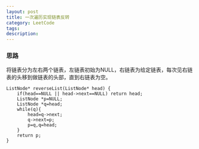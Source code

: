 ```yaml
---
layout: post
title: 一次遍历实现链表反转
category: LeetCode
tags:
description:
---
```

### 思路
将链表分为左右两个链表，左链表初始为NULL，右链表为给定链表，每次见右链表的头移到做链表的头部，直到右链表为空。

    ListNode* reverseList(ListNode* head) {
        if(head==NULL || head->next==NULL) return head;
        ListNode *p=NULL;
        ListNode *q=head;
        while(q){
            head=q->next;
            q->next=p;
            p=q,q=head;
        }
        return p;
    }

